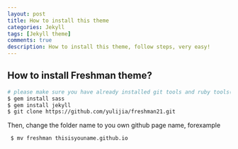```yaml
---
layout: post
title: How to install this theme
categories: Jekyll
tags: [Jekyll theme]
comments: true
description: How to install this theme, follow steps, very easy!
---
```


## How to install Freshman theme?


```bash
# please make sure you have already installed git tools and ruby tools(gem)
$ gem install sass
$ gem install jekyll
$ git clone https://github.com/yulijia/freshman21.git
```

Then, change the folder name to you own github page name, forexample

```bash
 $ mv freshman thisisyouname.github.io
``` 
